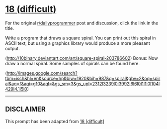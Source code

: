 # [18 (difficult)](https://www.reddit.com/r/dailyprogrammer/comments/qit4p/352012_challenge_18_difficult/)

For the original [r/dailyprogrammer](https://www.reddit.com/r/dailyprogrammer/) post and discussion, click the link in the title.

Write a program that draws a square spiral. You can print out this spiral in ASCII text, but using a graphics library would produce a more pleasant output.

(http://10binary.deviantart.com/art/square-spiral-203786602)
Bonus: Now draw a normal spiral. Some samples of spirals can be found here.

(http://images.google.com/search?tbm=isch&hl=en&source=hp&biw=1920&bih=987&q=spiral&gbv=2&oq=spiral&aq=f&aqi=g10&aql=&gs_sm=3&gs_upl=2312l3239l0l3992l6l6l0l1l1l0l104l429l4.1l5l0)

----
## **DISCLAIMER**
This prompt has been adapted from [18 [difficult]](https://www.reddit.com/r/dailyprogrammer/comments/qit4p/352012_challenge_18_difficult/
)
